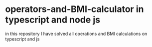 # operators-and-BMI-calculator in typescript and node js
in this repository I have solved all operations and BMI calculations on typescript and js
